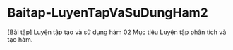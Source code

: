 # Baitap-LuyenTapVaSuDungHam2
[Bài tập] Luyện tập tạo và sử dụng hàm 02 Mục tiêu Luyện tập phân tích và tạo hàm.
